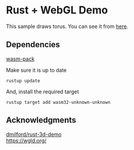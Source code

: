 # Rust + WebGL Demo

This sample draws torus.  You can see it from [here](https://qaws425.github.io/rust-webgl-sample/).

## Dependencies

[wasm-pack](https://rustwasm.github.io/wasm-pack/)

Make sure it is up to date
```
rustup update
```

And, install the required target
```
rustup target add wasm32-unknown-unknown
```

## Acknowledgments

[dmilford/rust-3d-demo](https://github.com/dmilford/rust-3d-demo)  
https://wgld.org/
